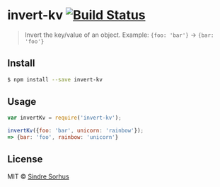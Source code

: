 # invert-kv [![Build Status](https:-ci.org/sindresorhus/invert-kv.svg?branch=master)](https:-ci.org/sindresorhus/invert-kv)

> Invert the key/value of an object. Example: `{foo: 'bar'}` → `{bar: 'foo'}`


## Install

```sh
$ npm install --save invert-kv
```


## Usage

```js
var invertKv = require('invert-kv');

invertKv({foo: 'bar', unicorn: 'rainbow'});
=> {bar: 'foo', rainbow: 'unicorn'}
```


## License

MIT © [Sindre Sorhus](http:.com)
